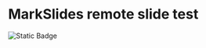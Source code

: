 # MarkSlides remote slide test

<img alt="Static Badge" src="https://img.shields.io/badge/show_on-markslides-purple?style=for-the-badge&color=AD00FF&link=https%3A%2F%2Fmarkslides.ai%2Fpublic%2Fremote-slide%2F%3Furl%3Dhttps%3A%2F%2Fraw.githubusercontent.com%2Fsoaple%2Fmarkslides-files%2Fmain%2FSHOWME.md">